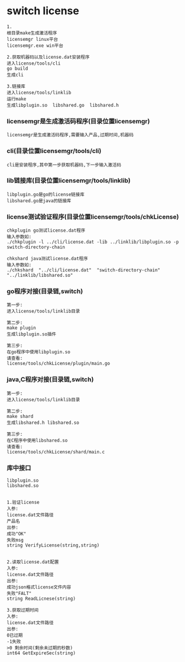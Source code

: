 # switch license
```
1.
根目录make生成激活程序
licensemgr linux平台
licensemgr.exe win平台

2.获取机器码以及license.dat安装程序
进入license/tools/cli 
go build
生成cli

3.链接库
进入license/tools/linklib 
运行make
生成libplugin.so  libshared.go  libshared.h

```

### licensemgr是生成激活码程序(目录位置licensemgr)
```
licensemgr是生成激活码程序,需要输入产品,过期时间,机器码
```

### cli(目录位置licensemgr/tools/cli)
```
cli是安装程序,其中第一步获取机器码,下一步输入激活码
```


### lib链接库(目录位置licensemgr/tools/linklib)
```
libplugin.go是go的license链接库
libshared.go是java的链接库
```

### license测试验证程序(目录位置licensemgr/tools/chkLicense)
```
chkplugin go测试license.dat程序
输入参数如:
./chkplugin -l ../cli/license.dat -lib ../linklib/libplugin.so -p switch-directory-chain

chkshard java测试license.dat程序
输入参数如:
./chkshard  "../cli/license.dat"  "switch-directory-chain" "../linklib/libshared.so"
```

### go程序对接(目录链,switch)
```
第一步:
进入license/tools/linklib目录

第二步:
make plugin
生成libplugin.so插件

第三步:
在go程序中使用libplugin.so
请查看:
license/tools/chkLicense/plugin/main.go 
```


### java,C程序对接(目录链,switch)
```
第一步:
进入license/tools/linklib目录

第二步:
make shard
生成libshared.h libshared.so

第三步:
在C程序中使用libshared.so
请查看:
license/tools/chkLicense/shard/main.c

```

### 库中接口
```
libplugin.so
libshared.so


1.验证license
入参:
license.dat文件路径
产品名
出参:
成功"OK"
失败msg
string VerifyLicense(string,string)


2.读取license.dat配置
入参:
license.dat文件路径
出参:
成功json格式license文件内容
失败"FALT"
string ReadLicnese(string)

3.获取过期时间
入参:
license.dat文件路径
出参:
0已过期
-1失败
>0 剩余时间(剩余未过期的秒数)
int64 GetExpireSec(string)
```